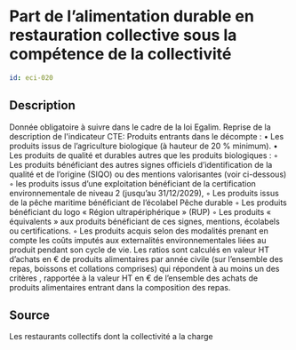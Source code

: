 # Part de l’alimentation durable en restauration collective sous la compétence de la collectivité
```yaml
id: eci-020
```
## Description
Donnée obligatoire à suivre dans le cadre de la loi Egalim.
Reprise de la description de l'indicateur CTE:
Produits entrants dans le décompte :
• Les produits issus de l’agriculture biologique (à hauteur de 20 % minimum).
• Les produits de qualité et durables autres que les produits biologiques :
◦ Les produits bénéficiant des autres signes officiels d’identification de la qualité et de l’origine (SIQO) ou des mentions valorisantes (voir ci-dessous)
◦  les produits issus d’une exploitation bénéficiant de la certification environnementale de niveau 2 (jusqu’au 31/12/2029),
◦ Les produits issus de la pêche maritime bénéficiant de l’écolabel Pêche durable
◦ Les produits bénéficiant du logo « Région ultrapériphérique » (RUP)
◦ Les produits « équivalents » aux produits bénéficiant de ces signes, mentions, écolabels ou certifications.
◦ Les produits acquis selon des modalités prenant en compte les coûts imputés aux externalités environnementales liées au produit pendant son cycle de vie.
Les ratios sont calculés en valeur HT d’achats en € de produits alimentaires par année civile (sur l’ensemble des repas, boissons et collations comprises) qui répondent à au moins un des critères , rapportée à la valeur HT en € de l’ensemble des achats de produits alimentaires entrant dans la composition des repas.

## Source
Les restaurants collectifs dont la collectivité a la charge

